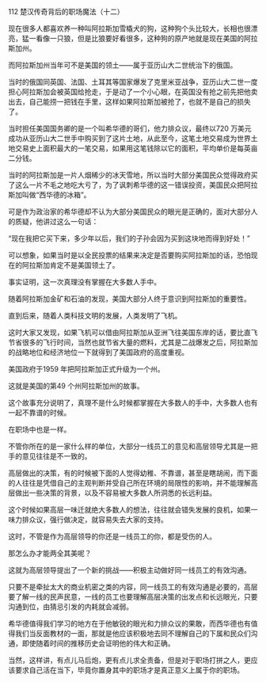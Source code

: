 112 楚汉传奇背后的职场魔法（十二）






现在很多人都喜欢养一种叫阿拉斯加雪橇犬的狗，这种狗个头比较大，长相也很漂亮，猛一看像一只狼，但是比狼要好看很多，这种狗的原产地就是现在美国的阿拉斯加州。

而阿拉斯加州当年可不是美国的领土——属于亚历山大二世统治下的俄国。

当时的俄国同英国、法国、土耳其等国家爆发了克里米亚战争，亚历山大二世一度担心阿拉斯加会被英国给抢走，于是动了一个小心眼，在英国没有抢之前先把他卖出去，自己能捞一把钱在手里，这样如果阿拉斯加被抢了，也就不是自己的损失了。



当时担任美国国务卿的是一个叫希华德的哥们，他力排众议，最终以720 万美元成功从亚历山大二世手中购买到了这片土地，从此至今，这笔土地交易成为世界土地交易史上面积最大的一笔交易，如果用这笔钱除以它的面积，平均单价是每英亩二分钱。

当时的阿拉斯加是一片人烟稀少的冰天雪地，所以当时大部分美国民众觉得政府买了这么一片不毛之地吃大亏了，为了讽刺希华德的这一错误投资，美国民众把阿拉斯加叫做“西华德的冰箱”。

可是作为政治家的希华德却不认为大部分美国民众的眼光是正确的，面对大部分人的质疑，他讲过这么一句话：

“现在我把它买下来，多少年以后，我们的子孙会因为买到这块地而得到好处！”



可以想象，如果当时是以全民投票的结果来决定是否要购买阿拉斯加的话，恐怕现在的阿拉斯加肯定不是美国领土了。

事实证明，这一次真理没有掌握在大多数人手中。

随着阿拉斯加金矿和石油的发现，美国大部分人终于意识到阿拉斯加的重要性。

直到后来，随着人类科技文明的发展，人类发明了飞机。

这时大家又发现，如果飞机可以借由阿拉斯加从亚洲飞往美国东岸的话，要比直飞节省很多的飞行时间，当然也就节省大量的燃料，尤其是二战爆发之后，阿拉斯加的战略地位和经济地位一下就得到了美国政府的高度重视。

美国政府于1959 年把阿拉斯加正式升级为一个州。

这就是美国的第49 个州阿拉斯加州的故事。



这个故事充分说明了，真理不是什么时候都掌握在大多数人的手中，大多数人也有一起不靠谱的时候。

在职场中也是一样。

不管你所在的是一家什么样的单位，大部分一线员工的意见和高层领导尤其是一把手的意见往往是不一致的。

高层做出的决策，有的时候被下面的人觉得幼稚、不靠谱，甚至是瞎胡闹，而下面的人往往是凭借自己的主观判断并受自己所在环境的局限性的影响，并不能理解高层做出一些决策的背景，以及不容易被大多数人所洞悉的长远利益。

这个时候如果高层一味迁就绝大多数人的想法，往往就会错失发展的良机，如果一味力排众议，强行做决定，就容易失去大家的支持。

这时，不管是作为高层领导的你还是一线员工的你，都是受伤的人。

那怎么办才能两全其美呢？



这就为高层领导提出了一个新的挑战——积极主动做好同一线员工的有效沟通。

只要不是牵扯太大的商业机密之类的内容，同一线员工的有效沟通是必要的，高层要了解一线的民声民意，一线的员工也要理解高层决策的出发点和长远眼光，只要沟通到位，由猜忌引发的内耗就会减弱。

希华德值得我们学习的地方在于他敏锐的眼光和力排众议的果敢，而西华德也有值得我们当反面教材的一面，那就是他应该积极地去同不理解自己的下属和民众们沟通，即使随着时间的推移历史会证明他的伟大和正确。

当然，这样讲，有点儿马后炮，更有点儿求全责备，但是对于职场打拼之人，更应该要求自己活在当下，毕竟你置身其中的职场才是真正意义上属于你的职场。

